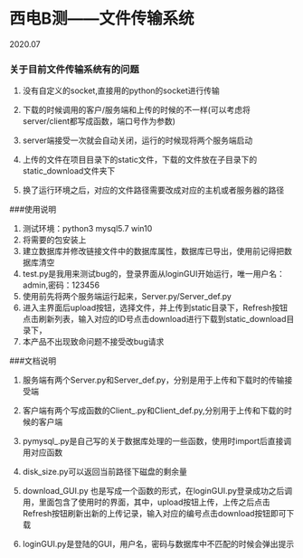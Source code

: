 # 西电B测——文件传输系统
2020.07

### 关于目前文件传输系统有的问题


1. 没有自定义的socket,直接用的python的socket进行传输

2. 下载的时候调用的客户/服务端和上传的时候的不一样(可以考虑将server/client都写成函数，端口号作为参数)

3. server端接受一次就会自动关闭，运行的时候现将两个服务端启动

4. 上传的文件在项目目录下的static文件，下载的文件放在子目录下的static_download文件夹下

5. 换了运行环境之后，对应的文件路径需要改成对应的主机或者服务器的路径


###使用说明
1. 测试环境：python3  mysql5.7  win10
2. 将需要的包安装上
3. 建立数据库并修改链接文件中的数据库属性，数据库已导出，使用前记得把数据库清空
4. test.py是我用来测试bug的，登录界面从loginGUI开始运行，唯一用户名：admin,密码：123456
5. 使用前先将两个服务端运行起来，Server.py/Server_def.py
5. 进入主界面后upload按钮，选择文件，并上传到static目录下，Refresh按钮点击刷新列表，输入对应的ID号点击download进行下载到static_download目录下，
6. 本产品不出现致命问题不接受改bug请求


###文档说明
1. 服务端有两个Server.py和Server_def.py，分别是用于上传和下载时的传输接受端

2. 客户端有两个写成函数的Client_.py和Client_def.py,分别用于上传和下载的时候的客户端

3. pymysql_.py是自己写的关于数据库处理的一些函数，使用时import后直接调用对应函数

4. disk_size.py可以返回当前路径下磁盘的剩余量

5. download_GUI.py 也是写成一个函数的形式，在loginGUI.py登录成功之后调用，里面包含了使用时的界面，其中，upload按钮上传，上传之后点击Refresh按钮刷新出新的上传记录，输入对应的编号点击download按钮即可下载

6. loginGUI.py是登陆的GUI，用户名，密码与数据库中不匹配的时候会弹出提示




